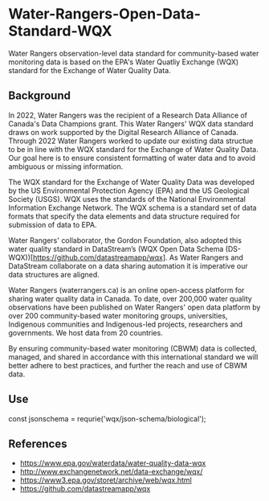# Water-Rangers-Open-Data-Standard-WQX
Water Rangers observation-level data standard for community-based water monitoring data is based on the EPA's Water Quatliy Exchange (WQX) standard for the Exchange of Water Quality Data.

## Background

In 2022, Water Rangers was the recipient of a Research Data Alliance of Canada's Data Champions grant. This Water Rangers' WQX data standard draws on work supported by the Digital Research Alliance of Canada. Through 2022 Water Rangers worked to update our existing data structue to be in line with the WQX standard for the Exchange of Water Quality Data. Our goal here is to ensure consistent formatting of water data and to avoid ambiguous or missing information. 

The WQX standard for the Exchange of Water Quality Data was developed by the US Environmental Protection Agency (EPA) and the US Geological Society (USGS). WQX uses the standards of the National Environmental Information Exchange Network. The WQX schema is a standard set of data formats that specify the data elements and data structure required for submission of data to EPA. 

Water Rangers' collaborator, the Gordon Foundation, also adopted this water quality standard in DataStream’s (WQX Open Data Schema (DS-WQX))[https://github.com/datastreamapp/wqx]. As Water Rangers and DataStream collaborate on a data sharing automation it is imperative our data structures are aligned. 

Water Rangers (waterrangers.ca) is an online open-access platform for sharing water quality data in Canada.  To date, over 200,000 water quality observations have been published on Water Rangers' open data platform by over 200 community-based water monitoring groups, universities, Indigenous communities and Indigenous-led projects, researchers and governments. We host data from 20 countries. 

By ensuring community-based water monitoring (CBWM) data is collected, managed, and shared in accordance with this international standard we will better adhere to best practices, and further the reach and use of CBWM data.

## Use
const jsonschema = requrie('wqx/json-schema/biological');


## References
* https://www.epa.gov/waterdata/water-quality-data-wqx
* http://www.exchangenetwork.net/data-exchange/wqx/
* https://www3.epa.gov/storet/archive/web/wqx.html
* https://github.com/datastreamapp/wqx

